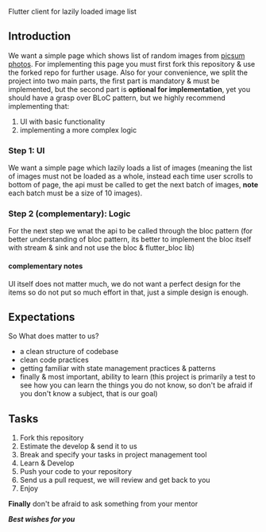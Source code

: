 Flutter client for lazily loaded image list

## Introduction

We want a simple page which shows list of random images from [picsum photos](https://picsum.photos/). For implementing this page you must first fork this repository & use the forked repo for further usage. Also for your convenience, we split the project into two main parts, the first part is mandatory & must be implemented, but the second part is **optional for implementation**, yet you should have a grasp over BLoC pattern, but we highly recommend implementing that:
1. UI with basic functionality
2. implementing a more complex logic

### Step 1: UI
We want a simple page which lazily loads a list of images (meaning the list of images must not be loaded as a whole, instead each time user scrolls to bottom of page, the api must be called to get the next batch of images, **note** each batch must be a size of 10 images). 

### Step 2 (complementary): Logic
For the next step we wnat the api to be called through the bloc pattern (for better understanding of bloc pattern, its better to implement the bloc itself with stream & sink and not use the bloc & flutter_bloc lib) 

#### complementary notes
UI itself does not matter much, we do not want a perfect design for the items so do not put so much effort in that, just a simple design is enough.


## Expectations

So What does matter to us?
- a clean structure of codebase
- clean code practices
- getting familiar with state management practices & patterns
- finally & most important, ability to learn (this project is primarily a test to see how you can learn the things you do not know, so don't be afraid if you don't know a subject, that is our goal)

## Tasks

1. Fork this repository
2. Estimate the develop & send it to us
3. Break and specify your tasks in project management tool
4. Learn & Develop 
5. Push your code to your repository
6. Send us a pull request, we will review and get back to you
7. Enjoy

**Finally** don't be afraid to ask something from your mentor

***Best wishes for you***
